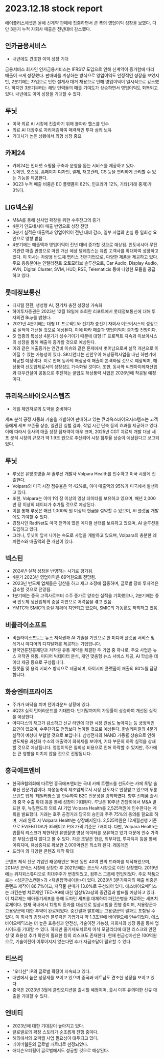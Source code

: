 # 2023.12.18 stock report
에이플러스에셋은 올해 신계약 판매에 집중하면서 큰 폭의 영업이익 성장을 보였다. 다만 3분기 누적 자회사 매출은 전년대비 감소했다.
## 인카금융서비스
- 내년에도 견조한 이익 성장 기대

금융서비스 회사인 인카금융서비스는 IFRS17 도입으로 인해 신계약이 증가함에 따라 매출이 크게 성장했다. 판매비를 계상하는 방식으로 영업이익도 안정적인 성장을 보였지만, 2분기에는 차입으로 인한 설계사 대거 채용으로 인해 영업이익이 일시적으로 감소했다. 하지만 3분기부터는 해당 인력들의 매출 기여도가 상승하면서 영업이익도 회복되고 있다. 내년에도 이익 성장을 기대할 수 있다.
## 루닛
- 미국 의료 AI 시장에 진출하기 위해 볼파라 헬스를 인수
- 의료 AI 대장주로 자리매김하여 매력적인 투자 심리 보유
- 기대치가 높은 상황에서 외형 성장 중요
## 카페24
- 카페24는 인터넷 쇼핑몰 구축과 운영을 돕는 서비스를 제공하고 있다.
- 도메인, 호스팅, 홈페이지 디자인, 결제, 재고관리, CS 등을 편리하게 관리할 수 있는 기능을 제공한다.
- 3Q23 누적 매출 비중은 EC 플랫폼이 82%, 인프라가 12%, 기타(거래 중개)가 3%다.
## LIG넥스원
- M&A를 통해 신사업 확장을 위한 수주잔고의 증가
- 4분기 인도네시아 매출 반영으로 성장 전망
- 3분기 실적은 매출액과 영업이익이 전년 대비 감소, 일부 사업의 손실 등 일회성 요인으로 영향 받음
- 4분기에는 매출액과 영업이익이 전년 대비 증가할 것으로 예상됨. 인도네시아 무전기관련 매출 반영으로 마진 개선 예상
텔레칩스는 유럽 고객사를 확대하여 성장하고 있다. 이 회사는 차량용 반도체 팹리스 전문기업으로, 다양한 제품을 제공하고 있다. 주요 응용분야는 인텔리전트 오토모티브 솔루션으로, Car Audio, Display Audio, AVN, Digital Cluster, SVM, HUD, RSE, Telematicis 등에 다양한 모듈을 공급하고 있다.
## 롯데정보통신
- 디지털 전환, 생성형 AI, 전기차 충전 성장성 가속화
- 하이투자증권은 2023년 12월 18일에 조회한 리포트에서 롯데정보통신에 대해 투자의견 Buy를 밝혔다.
- 2021년 4분기에는 대형 IT 프로젝트와 전기차 충전기 자회사 이브이시스의 성장으로 실적이 개선될 것으로 예상된다. 이에 따라 매출과 영업이익이 증가할 전망이다.
- SI 업종의 특성상 4분기가 성수기이기 때문에 대형 IT 프로젝트 지속과 이브이시스의 성장을 통해 매출이 증가할 것으로 예상된다.
- 이와 같은 매출증가는 인건비 이슈와 같은 문제에서 벗어남으로써 실적 개선으로 이어질 수 있는 가능성이 있다.
SK디앤디는 신안우이 해상풍력사업을 내년 하반기에 착공할 예정이다. 이로 인해 동사의 해상풍력 매출이 본격화될 것으로 예상되며, 해상풍력 선도업체로서의 성장성도 가속화될 것이다. 또한, 동사와 씨앤아이레저산업과 대우건설이 공동으로 추진하는 굴업도 해상풍력 사업은 2026년에 착공될 예정이다.
## 큐리옥스바이오시스템즈
- 게임 체인저로의 도약을 준비하다

세포 분석 공정 자동화 기술을 개발하여 판매하고 있는 큐리옥스바이오시스템즈는 고객들에게 세포 보존율 상승, 일관된 실험 결과, 작업 시간 단축 등의 효과를 제공하고 있다. 이에 따라서 동사의 매출 성장 잠재력이 매우 크며, 2025년 CGT 치료제 개발 대상 세포 분석 시장의 규모가 약 1.9조 원으로 추산되어 시장 침투율 상승이 예상된다고 보고되었다.
## 루닛
- 루닛은 유방조영술 AI 솔루션 개발사 Volpara Health를 인수하고 미국 시장에 진출한다.
- Volpara의 미국 시장 점유율은 약 42%로, 이미 매출액의 95%가 미국에서 발생하고 있다.
- 또한, Volpara는 이미 1억 장 이상의 영상 데이터를 보유하고 있으며, 매년 2,000만 장 이상의 데이터가 추가될 것으로 예상된다.
- 이를 통해 루닛은 매년 1,000억 원 이상의 현금을 절약할 수 있으며, AI 플랫폼 개발에도 기여할 수 있다.
- 경쟁사인 RadNet도 미국 전역에 많은 메디컬 센터를 보유하고 있으며, AI 솔루션을 도입하고 있다.
- 그러나, 루닛이 앞서 나가는 속도로 사업을 개발하고 있으며, Volpara의 충분한 레퍼런스와 매출액의 큰 개선이 있다.
## 넥스틴
- 2024년 실적 성장을 반영하는 시기로 평가됨.
- 4분기 2023년 영업이익은 69억원으로 전망됨.
- 2023년 반도체 업체들은 감산을 하고 재고 조정에 집중하며, 글로벌 장비 투자액은 감소할 것으로 전망됨.
- 1분기에는 중국 고객사로부터 수주 증가로 양호한 실적을 기록했으나, 2분기에는 중국 반도체 생산업체의 증설 지연으로 어려움을 겪고 있음.
- YMTC와 SMIC의 증설 계획이 지연되고 있으며, SMIC의 가동률도 하회하고 있음.
## 비플라이소프트
- 비플라이소프트는 뉴스 저작권과 AI 기술을 기반으로 한 미디어 플랫폼 서비스 및 레거시 미디어의 디지털화를 제공하는 기업입니다.
- 한국언론진흥재단과 저작권 유통 계약을 체결한 두 기업 중 하나로, 주요 사업은 뉴스 저작권 유통, 미디어 빅데이터 분석, 개인 맞춤형 뉴스 서비스 제공, AI 학습용 데이터 제공 등으로 구성됩니다.
- 플랫폼 및 용역 서비스 방식으로 제공되며, 아이서퍼 플랫폼이 매출의 80%를 담당합니다.
## 화승엔터프라이즈
- 주가가 바닥을 치며 턴어라운드 상황에 있다.
- 4Q23 실적 턴어라운드를 기대한다. 반기말까지의 가동률이 상승하여 개선된 실적을 예상한다.
- 아디다스의 재고가 감소하고 신규 라인에 대한 시장 관심도 높아지는 등 긍정적인 요인이 있으며, 수주단가도 전망보다 높아질 것으로 예상된다.
한솔케미칼의 4분기 실적이 예상에 부합할 것으로 보입니다. 삼성전자의 NAND 가동률 상승으로 인해 반도체용 과산화 수소의 매출액이 회복세를 보이며, 기타 부문의 하락 실적을 상쇄할 것으로 예상됩니다. 영업이익은 일회성 비용으로 인해 하락할 수 있지만, 주가에는 큰 영향을 미치지 않을 것으로 전망됩니다.
## 흥국에프엔비
- 한국IR협의회에 따르면 흥국에프엔비는 국내 카페 트렌드를 선도하는 카페 토탈 솔루션 전문기업이다. 자몽농축액 제조업체로서 시장 선도자로 인정받고 있으며 푸룬 브랜드 업체 '테일러팜스'를 인수하여 B2C 전문성을 강화하였다. 향후 신제품 출시와 중국 수출 확대 등을 통해 성장이 기대된다.
루닛은 10주년 간담회에서 M&A 발표한 후, 뉴질랜드의 의료 AI 기업 Volpara Health를 2,525억원에 인수한다는 계획을 발표했다. 거래는 호주 공정거래 당국의 승인과 주주 75%의 동의를 필요로 하며, 거래 완료 시 Volpara Health는 상장폐지된다. 2,525억원은 12개월선행 기준으로 EV/EBITDA가 35배이고 P/S 가격 기준은 7배이다. 다만, Volpara Health는 법률적 리스크가 제한적인 유방촬영 영상 데이터를 보유하고 있기 때문에 인수 가격은 부담스럽지 않다고 볼 수 있다. 자금 조달은 현금, 외부차입, 투자유치 등을 통해 이뤄지며, 유상증자로 확보한 2,000억원은 최소화 된다.
래몽래인
- 드라마 외 다양한 콘텐츠 제작 확대

콘텐츠 제작 전문 기업인 래몽래인은 16년 동안 40여 편의 드라마를 제작해왔으며, 2014년 코넥스 시장에 상장한 후 2021년에는 코스닥 시장으로 이전 상장했다. 2019년에는 위지윅스튜디오로 최대주주가 변경되었고, 컴투스 그룹에 편입되었다. 주요 작품으로는 <성균관스캔들>과 <재벌집막내아들>이 있다. 2023년 3분기까지의 매출 비중은 콘텐츠 제작이 86.7%이고, 저작물 판매가 13.0%로 구성되어 있다.
에스바이오메딕스는 파킨슨병 치료제인 TED-A9에 대한 임상1/2a상의 중간결과 발표를 예상하고 있다. 이 치료제는 배아줄기세포를 통해 도파민 세포를 대체하여 파킨슨병을 치료하는 세포치료제이다. 현재 국내에서 12명의 환자를 대상으로 임상시험을 진행 중이며, 저용량군과 고용량군에 대한 투약이 완료되었다. 중간결과 발표에는 고용량군의 결과도 포함될 수 있다. 이 회사의 경쟁사인 블루락은 기업가치 약 1.3조원에 바이엘오에 인수되었다. 에스바이오메딕스는 더 높은 효용성과 안전성, 기술이전 가능성, 자회사의 성장 등을 통해 업사이드를 기대할 수 있다. 하지만 줄기세포치료제 이식 모달리티에 대한 리스크와 안전성 및 효용성 추가 확인이 필요한 등의 리스크도 존재한다. 현재 현금성자산은 100억원으로, 기술이전이 이루어지지 않는다면 추가 자금조달이 필요할 수 있다.
## 티쓰리
- "오디션" IP의 글로벌 확장이 지속되고 있다.
- 대만에서 높은 성장세를 보이고 있으며 중국과 베트남도 견조한 성장을 보이고 있다.
- 중국은 2023년 3월에 클럽오디션을 출시할 예정이며, 출시 이후 유의미한 신규 매출을 기대할 수 있다.
## 엔비티
- 2023년에 대한 기대감이 높아지고 있다.
- 글로벌로의 확장 스토리가 순조롭게 진행 중이다.
- 해외에서의 오퍼월 사업 필요성이 대두되고 있다.
- 네이버웹툰의 글로벌 파트너로 선정되었다.
- 애디슨오퍼월이 글로벌에서도 성공할 것으로 예상된다.